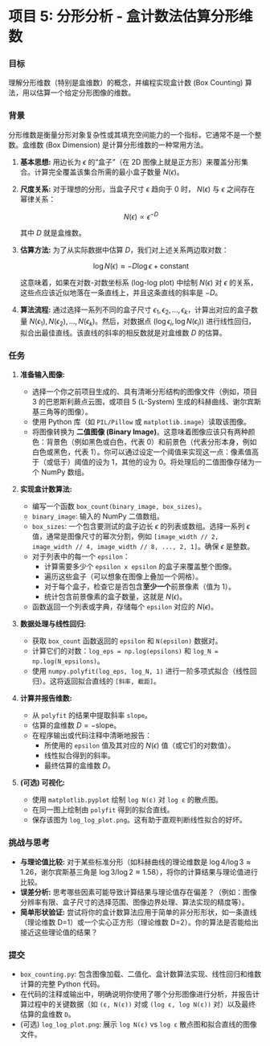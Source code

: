 # 项目 5: 分形分析 - 盒计数法估算分形维数

### 目标

理解分形维数（特别是盒维数）的概念，并编程实现盒计数 (Box Counting) 算法，用以估算一个给定分形图像的维数。

### 背景

分形维数是衡量分形对象复杂性或其填充空间能力的一个指标，它通常不是一个整数。盒维数 (Box Dimension) 是计算分形维数的一种常用方法。

1.  **基本思想:** 用边长为 $\epsilon$ 的“盒子”（在 2D 图像上就是正方形）来覆盖分形集合。计算完全覆盖该集合所需的最小盒子数量 $N(\epsilon)$。
2.  **尺度关系:** 对于理想的分形，当盒子尺寸 $\epsilon$ 趋向于 0 时， $N(\epsilon)$ 与 $\epsilon$ 之间存在幂律关系：

    $$ N(\epsilon) \propto \epsilon^{-D} $$

    其中 $D$ 就是盒维数。
3.  **估算方法:** 为了从实际数据中估算 $D$，我们对上述关系两边取对数：

    $$ \log N(\epsilon) \approx -D \log \epsilon + \text{constant} $$
    
    这意味着，如果在对数-对数坐标系 (log-log plot) 中绘制 $N(\epsilon)$ 对 $\epsilon$ 的关系，这些点应该近似地落在一条直线上，并且这条直线的斜率是 $-D$。
4.  **算法流程:** 通过选择一系列不同的盒子尺寸 $\epsilon_1, \epsilon_2, \dots, \epsilon_k$，计算出对应的盒子数量 $N(\epsilon_1), N(\epsilon_2), \dots, N(\epsilon_k)$。然后，对数据点 $(\log \epsilon_i, \log N(\epsilon_i))$ 进行线性回归，拟合出最佳直线。该直线的斜率的相反数就是对盒维数 $D$ 的估算。

### 任务

1.  **准备输入图像:**
    *   选择一个你之前项目生成的、具有清晰分形结构的图像文件（例如，项目 3 的巴恩斯利蕨点云图，或项目 5 (L-System) 生成的科赫曲线、谢尔宾斯基三角等的图像）。
    *   使用 Python 库（如 `PIL/Pillow` 或 `matplotlib.image`）读取该图像。
    *   将图像转换为 **二值图像 (Binary Image)**。这意味着图像应该只有两种颜色：背景色（例如黑色或白色，代表 0）和前景色（代表分形本身，例如白色或黑色，代表 1）。你可以通过设定一个阈值来实现这一点：像素值高于（或低于）阈值的设为 1，其他的设为 0。将处理后的二值图像存储为一个 NumPy 数组。

2.  **实现盒计数算法:**
    *   编写一个函数 `box_count(binary_image, box_sizes)`。
    *   `binary_image`: 输入的 NumPy 二值数组。
    *   `box_sizes`: 一个包含要测试的盒子边长 $\epsilon$ 的列表或数组。选择一系列 $\epsilon$ 值，通常是图像尺寸的幂次分割，例如 `[image_width // 2, image_width // 4, image_width // 8, ..., 2, 1]`。确保 $\epsilon$ 是整数。
    *   对于列表中的每一个 `epsilon`：
        *   计算需要多少个 `epsilon x epsilon` 的盒子来覆盖整个图像。
        *   遍历这些盒子（可以想象在图像上叠加一个网格）。
        *   对于每个盒子，检查它是否包含**至少一个**前景像素（值为 1）。
        *   统计包含前景像素的盒子数量，这就是 $N(\epsilon)$。
    *   函数返回一个列表或字典，存储每个 `epsilon` 对应的 $N(\epsilon)$。

3.  **数据处理与线性回归:**
    *   获取 `box_count` 函数返回的 `epsilon` 和 `N(epsilon)` 数据对。
    *   计算它们的对数：`log_eps = np.log(epsilons)` 和 `log_N = np.log(N_epsilons)`。
    *   使用 `numpy.polyfit(log_eps, log_N, 1)` 进行一阶多项式拟合（线性回归）。这将返回拟合直线的 `[斜率, 截距]`。

4.  **计算并报告维数:**
    *   从 `polyfit` 的结果中提取斜率 `slope`。
    *   估算的盒维数 $D = -\text{slope}$。
    *   在程序输出或代码注释中清晰地报告：
        *   所使用的 `epsilon` 值及其对应的 $N(\epsilon)$ 值（或它们的对数值）。
        *   线性拟合得到的斜率。
        *   最终估算的盒维数 $D$。

5.  **(可选) 可视化:**
    *   使用 `matplotlib.pyplot` 绘制 `log N(ε)` 对 `log ε` 的散点图。
    *   在同一图上绘制由 `polyfit` 得到的拟合直线。
    *   保存该图为 `log_log_plot.png`。这有助于直观判断线性拟合的好坏。

### 挑战与思考

*   **与理论值比较:** 对于某些标准分形（如科赫曲线的理论维数是 $\log 4 / \log 3 \approx 1.26$，谢尔宾斯基三角是 $\log 3 / \log 2 \approx 1.58$），将你的计算结果与理论值进行比较。
*   **误差分析:** 思考哪些因素可能导致计算结果与理论值存在偏差？（例如：图像分辨率有限、盒子尺寸的选择范围、图像边界处理、算法实现的精度等）。
*   **简单形状验证:** 尝试将你的盒计数算法应用于简单的非分形形状，如一条直线（理论维数 D=1）或一个实心正方形（理论维数 D=2）。你的算法是否能给出接近这些理论值的结果？

### 提交

*   `box_counting.py`: 包含图像加载、二值化、盒计数算法实现、线性回归和维数计算的完整 Python 代码。
*   在代码的注释或输出中，明确说明你使用了哪个分形图像进行分析，并报告计算过程中的关键数据（如 `(ε, N(ε))` 对或 `(log ε, log N(ε))` 对）以及最终估算的盒维数 `D`。
*   (可选) `log_log_plot.png`: 展示 `log N(ε)` vs `log ε` 散点图和拟合直线的图像文件。
